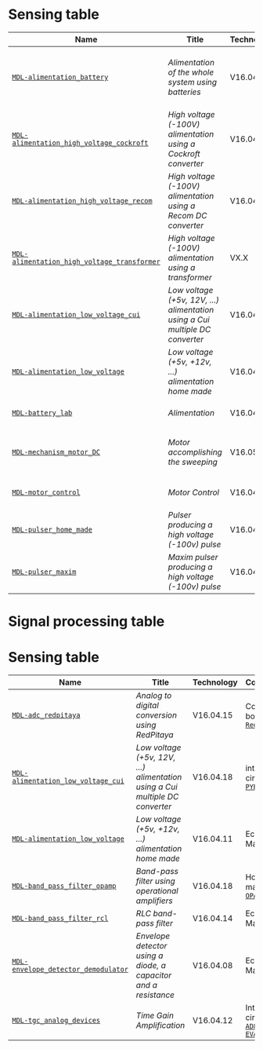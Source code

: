 # Sensing table
| Name | Title | Technology | Contributor | Functions |
|------|-------|------------|-------------|-----------|
|[`MDL-alimentation_battery`](../../modules/MDL-alimentation_battery "Alimentation of the whole system using batteries")|_Alimentation of the whole system using batteries_|V16.04.18|Echopen Made using two 9V batteries serially connected|###|[`FCT-sensing`](../../functions/FCT-sensing) [`FCT-user_interfacing`](../../functions/FCT-user_interfacing)|###|
|[`MDL-alimentation_high_voltage_cockroft`](../../modules/MDL-alimentation_high_voltage_cockroft "High voltage (-100V) alimentation using a Cockroft converter")|_High voltage (-100V) alimentation using a Cockroft converter_|V16.04.11|Echopen Made|[`Jerome`](../../contributors/CTB-jerome) [`Gerard`](../../contributors/CTB-gerard)|[`FCT-sensing_emitting`](../../functions/FCT-sensing_emitting)|###|
|[`MDL-alimentation_high_voltage_recom`](../../modules/MDL-alimentation_high_voltage_recom "High voltage (-100V) alimentation using a Recom DC converter")|_High voltage (-100V) alimentation using a Recom DC converter_|V16.04.18|integrated circuit [`R05-100B`](http://www.digikey.fr/product-detail/fr/recom-power/R05-100B/945-2051-5-ND/3776798)|###|[`FCT-sensing_emitting`](../../functions/FCT-sensing_emitting)|###|
|[`MDL-alimentation_high_voltage_transformer`](../../modules/MDL-alimentation_high_voltage_transformer "High voltage (-100V) alimentation using a transformer")|_High voltage (-100V) alimentation using a transformer_|VX.X|hand made|###|[`FCT-sensing_emitting`](../../functions/FCT-sensing_emitting)|###|
|[`MDL-alimentation_low_voltage_cui`](../../modules/MDL-alimentation_low_voltage_cui "Low voltage (+5v, 12V, ...) alimentation using a Cui multiple DC converter")|_Low voltage (+5v, 12V, ...) alimentation using a Cui multiple DC converter_|V16.04.18|integrated circuit [`PYB30-Q24`](http://www.cui.com/product/resource/pyb30-u.pdf)|###|[`FCT-sensing`](../../functions/FCT-sensing) [`FCT-signal_processing`](../../functions/FCT-signal_processing)|###|
|[`MDL-alimentation_low_voltage`](../../modules/MDL-alimentation_low_voltage "Low voltage (+5v, +12v, ...) alimentation home made")|_Low voltage (+5v, +12v, ...) alimentation home made_|V16.04.11|Echopen Made|[`Jerome`](../../contributors/CTB-jerome) [`Gerard `](../../contributors/CTB-gerard)|[`FCT-sensing`](../../functions/FCT-sensing) [`FCT-signal_processing`](../../functions/FCT-signal_processing)|###|
|[`MDL-battery_lab`](../../modules/MDL-battery_lab "Alimentation")|_Alimentation_|V16.04.18|Commercial System [`Velleman`](http://www.velleman.eu/products/view/?country=fr&lang=fr&id=417650)|###|[`FCT-sensing`](../../functions/FCT-sensing) [`FCT-user_interfacing`](../../functions/FCT-user_interfacing)|###|
|[`MDL-mechanism_motor_DC`](../../modules/MDL-mechanism_motor_DC "Motor accomplishing the sweeping")|_Motor accomplishing the sweeping_|V16.05.02|motor [`RB-Pol-123`](http://www.robotshop.com/media/files/pdf/datasheet-1442.pdf) integrated circuit [`encodor`](http://www.robotshop.com/ca/fr/moteur-12v-engrenage-191-avec-encodeur-64-cpr.html)|[`Jerome`](../../contributors/CTB-jerome)|[`FCT-sensing_sweeping`](../../functions/FCT-sensing_sweeping)|###|
|[`MDL-motor_control`](../../modules/MDL-motor_control "Motor Control")|_Motor Control_|V16.04.15|Echopen Made and Arduino|###|[`FCT-sensing_sweeping`](../../functions/FCT-sensing_sweeping)|###|
|[`MDL-pulser_home_made`](../../modules/MDL-pulser_home_made "Pulser producing a high voltage (-100v) pulse")|_Pulser producing a high voltage (-100v) pulse_|V16.04.12|Echopen Made|###|[`FCT-sensing_emitting`](../../functions/FCT-sensing_emitting)|###|
|[`MDL-pulser_maxim`](../../modules/MDL-pulser_maxim "Maxim pulser producing a high voltage (-100v) pulse")|_Maxim pulser producing a high voltage (-100v) pulse_|V16.04.12|integrated circuit [`MAX4940`](http://www.mouser.com/ds/2/256/MAX4940EVKIT-MAX4940MB-477818.pdf)|###|[`FCT-sensing_emitting`](../../functions/FCT-sensing_emitting)|###|
# Signal processing table

# Sensing table
| Name | Title | Technology | Contributor | Functions |
|------|-------|------------|-------------|-----------|
|[`MDL-adc_redpitaya`](../../modules/MDL-adc_redpitaya "Analog to digital conversion using RedPitaya")|_Analog to digital conversion using RedPitaya_|V16.04.15|Commercial board [`RedPitaya`](http://redpitaya.com/)|###|[`FCT-signal_processing_calculating_pixels`](../../functions/FCT-signal_processing_calculating_pixels)|###|
|[`MDL-alimentation_low_voltage_cui`](../../modules/MDL-alimentation_low_voltage_cui "Low voltage (+5v, 12V, ...) alimentation using a Cui multiple DC converter")|_Low voltage (+5v, 12V, ...) alimentation using a Cui multiple DC converter_|V16.04.18|integrated circuit [`PYB30-Q24`](http://www.cui.com/product/resource/pyb30-u.pdf)|###|[`FCT-sensing`](../../functions/FCT-sensing) [`FCT-signal_processing`](../../functions/FCT-signal_processing)|###|
|[`MDL-alimentation_low_voltage`](../../modules/MDL-alimentation_low_voltage "Low voltage (+5v, +12v, ...) alimentation home made")|_Low voltage (+5v, +12v, ...) alimentation home made_|V16.04.11|Echopen Made|[`Jerome`](../../contributors/CTB-jerome) [`Gerard `](../../contributors/CTB-gerard)|[`FCT-sensing`](../../functions/FCT-sensing) [`FCT-signal_processing`](../../functions/FCT-signal_processing)|###|
|[`MDL-band_pass_filter_opamp`](../../modules/MDL-band_pass_filter_opamp "Band-pass filter using operational amplifiers")|_Band-pass filter using operational amplifiers_|V16.04.18|Home made using [`OPA625`](http://www.ti.com/product/OPA625)|[`BM`](../../contributors/CTB-BM)|[`FCT-signal_processing_filtering`](../../functions/FCT-signal_processing_filtering)|###|
|[`MDL-band_pass_filter_rcl`](../../modules/MDL-band_pass_filter_rcl "RLC band-pass filter")|_RLC band-pass filter_|V16.04.14|Echopen Made|[`Jerome`](../../contributors/CTB-jerome) [`Michel`](../../contributors/CTB-michel)|[`FCT-signal_processing_filtering`](../../functions/FCT-signal_processing_filtering)|###|
|[`MDL-envelope_detector_demodulator`](../../modules/MDL-envelope_detector_demodulator "Envelope detector using a diode, a capacitor and a resistance")|_Envelope detector using a diode, a capacitor and a resistance_|V16.04.08|Echopen Made|[`Farad`](../../contributors/CTB-Farad)|[`FCT-signal_processing_envelop_detecting`](../../functions/FCT-signal_processing_envelop_detecting)|###|
|[`MDL-tgc_analog_devices`](../../modules/MDL-tgc_analog_devices "Time Gain Amplification")|_Time Gain Amplification_|V16.04.12|Integrated circuit [`AD8331 EVALZ`](http://www.analog.com/media/en/technical-documentation/evaluation-documentation/154207235AD8331EB_a.pdf)|[`BM`](../../contributors/CTB-bm)|[`FCT-signal_processing_amplifying_time_gain_compensation`](../../functions/FCT-signal_processing_amplifying_time_gain_compensation)|###|
